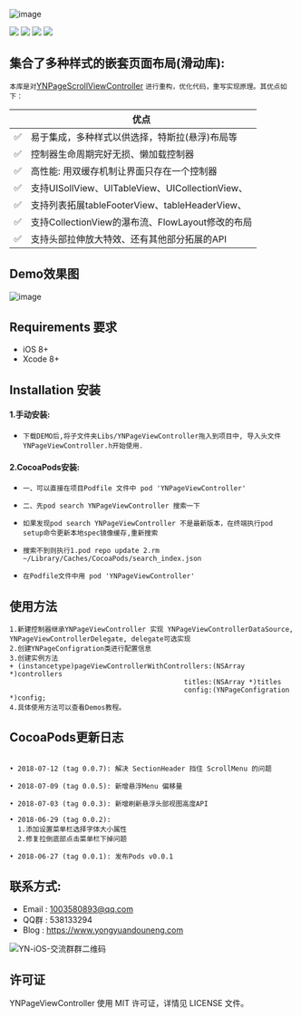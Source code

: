 ![image](http://paxdlrdk7.bkt.clouddn.com/name3.png)


![](https://img.shields.io/badge/platform-iOS-red.svg) ![](https://img.shields.io/badge/language-Objective--C-orange.svg) ![](https://img.shields.io/cocoapods/v/YNPageViewController.svg?style=flat)
![](https://img.shields.io/badge/license-MIT%20License-brightgreen.svg)


## 集合了多种样式的嵌套页面布局(滑动库):
```本库是对```[YNPageScrollViewController](https://github.com/yongyuandouneng/YNPageScrollViewController) ```进行重构，优化代码，重写实现原理。其优点如下：```

|         | 优点  |
----------|-----------------
✅  | 易于集成，多种样式以供选择，特斯拉(悬浮)布局等
✅  | 控制器生命周期完好无损、懒加载控制器
✅  | 高性能:  用双缓存机制让界面只存在一个控制器
✅  | 支持UISollView、UITableView、UICollectionView、
✅    |  支持列表拓展tableFooterView、tableHeaderView、
✅  | 支持CollectionView的瀑布流、FlowLayout修改的布局
✅  | 支持头部拉伸放大特效、还有其他部分拓展的API


## Demo效果图

![image](http://paxdlrdk7.bkt.clouddn.com/YNPageViewControllerGif.gif)


## Requirements 要求
* iOS 8+
* Xcode 8+

## Installation 安装
#### 1.手动安装:
- `下载DEMO后,将子文件夹Libs/YNPageViewController拖入到项目中, 导入头文件YNPageViewController.h开始使用.`

#### 2.CocoaPods安装:

- `一、可以直接在项目Podfile 文件中 pod 'YNPageViewController'`

- `二、先pod search YNPageViewController 搜索一下`
- `如果发现pod search YNPageViewController 不是最新版本，在终端执行pod setup命令更新本地spec镜像缓存,重新搜索`
- `搜索不到则执行1.pod repo update 2.rm ~/Library/Caches/CocoaPods/search_index.json`
- `在Podfile文件中用 pod 'YNPageViewController'`

## 使用方法
```
1.新建控制器继承YNPageViewController 实现 YNPageViewControllerDataSource, YNPageViewControllerDelegate, delegate可选实现
2.创建YNPageConfigration类进行配置信息
3.创建实例方法
+ (instancetype)pageViewControllerWithControllers:(NSArray *)controllers
                                           titles:(NSArray *)titles
                                           config:(YNPageConfigration *)config;
4.具体使用方法可以查看Demos教程。
```

## CocoaPods更新日志

```

• 2018-07-12 (tag 0.0.7): 解决 SectionHeader 挡住 ScrollMenu 的问题

• 2018-07-09 (tag 0.0.5): 新增悬浮Menu 偏移量

• 2018-07-03 (tag 0.0.3): 新增刷新悬浮头部视图高度API
  
• 2018-06-29 (tag 0.0.2):
  1.添加设置菜单栏选择字体大小属性
  2.修复拉倒底部点击菜单栏下掉问题
  
• 2018-06-27 (tag 0.0.1): 发布Pods v0.0.1
```
## 联系方式:

* Email : 1003580893@qq.com
* QQ群 : 538133294
* Blog  : https://www.yongyuandouneng.com

![YN-iOS-交流群群二维码](http://paxdlrdk7.bkt.clouddn.com/IMG_1052.JPG)

## 许可证
YNPageViewController 使用 MIT 许可证，详情见 LICENSE 文件。 
